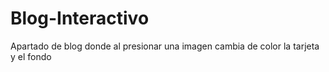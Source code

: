 # Blog-Interactivo
Apartado de blog donde al presionar una imagen cambia de color la tarjeta y el fondo
